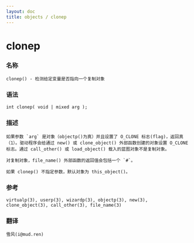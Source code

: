 ```yaml
---
layout: doc
title: objects / clonep
---
```

# clonep

### 名称

    clonep() - 检测给定变量是否指向一个复制对象

### 语法

    int clonep( void | mixed arg );

### 描述

    如果参数 `arg` 是对象（objectp()为真）并且设置了 O_CLONE 标志(flag)，返回真（1）。驱动程序会给通过 new() 或 clone_object() 外部函数创建的对象设置 O_CLONE 标志。通过 call_other() 或 load_object() 载入的蓝图对象不是复制对象。

    对复制对象，file_name() 外部函数的返回值会包括一个 `#`。

    如果 clonep() 不指定参数，默认对象为 this_object()。

### 参考

    virtualp(3), userp(3), wizardp(3), objectp(3), new(3), clone_object(3), call_other(3), file_name(3)

### 翻译

    雪风(i@mud.ren)
